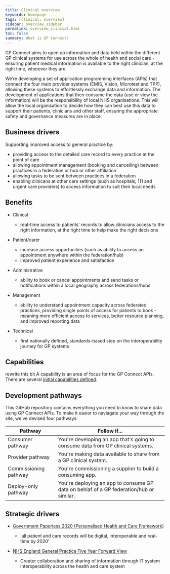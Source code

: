 ```yaml
---
title: Clinical overview
keywords: homepage
tags: [clinical; overview]
sidebar: overview_sidebar
permalink: overview_clinical.html
toc: false
summary: What is GP Connect?
---
```


GP Connect aims to open up information and data held within the different GP clinical systems for use across the whole of health and social care - ensuring patient medical information is available to the right clinician, at the right time, wherever they are.

We’re developing a set of application programming interfaces (APIs) that connect the four main provider systems (EMIS, Vision, Microtest and TPP), allowing these systems to effortlessly exchange data and information. The development of applications that then consume the data (use or view the information) will be the responsibility of local NHS organisations. This will allow the local organisation to decide how they can best use this data to support their patients, clinicians and other staff, ensuring the appropriate safety and governance measures are in place.

## Business drivers ##

Supporting improved access to general practice by:

- providing access to the detailed care record to every practice at the point of care
- allowing appointment management (booking and cancelling) between practices in a federation or hub or other affiliation
- allowing tasks to be sent between practices in a federation
- enabling clinicans at other care settings (such as hospitals, 111 and urgent care providers) to access information to suit their local needs

## Benefits ##

- Clinical
  - real-time access to patients' records to allow clinicians access to the right information, at the right time to help make the right decisions

- Patient/carer
  - increase access opportunities (such as ability to access an appointment anywhere within the federation/hub)
  - improved patient experience and satisfaction

- Administrative
  - ability to book or cancel appointments and send tasks or notifications within a local geography across federations/hubs
 
- Management
  - ability to understand appointment capacity across federated practices, providing single points of access for patients to book -  meaning more efficient access to services, better resource planning, and improved reporting data

- Technical
  - first nationally defined, standards-based step on the interoperability journey for GP systems

## Capabilities ##

rewrite this bit A capability is an area of focus for the GP Connect APIs. There are several [initial capabilities defined](overview_priority_capabilities.html).

## Development pathways ##

This GitHub repository contains everything you need to know to share data using GP Connect APIs. To make it easier to naviagate your way through the site, we've devised four pathways:

| Pathway  | Follow if...  |   
|---|---|
| Consumer pathway  | You're developing an app that's going to consume data from GP clinical systems.  |   
| Provider pathway  | You're making data available to share from a GP clinical system.  |   
| Commissioning pathway  | You're commissioning a supplier to build a consuming app.  |   
| Deploy-only pathway  | You're deploying an app to consume GP data on behlaf of a GP federation/hub or similar.  |   

## Strategic drivers ##

- [Government Paperless 2020 (Personalised Health and Care Framework)](https://www.gov.uk/government/publications/personalised-health-and-care-2020)
  - ‘all patient and care records will be digital, interoperable and real-time by 2020’

- [NHS England General Practice Five Year Forward View](https://www.england.nhs.uk/gp/gpfv/)
  - Greater collaboration and sharing of information through IT system interoperability across the health and care system




